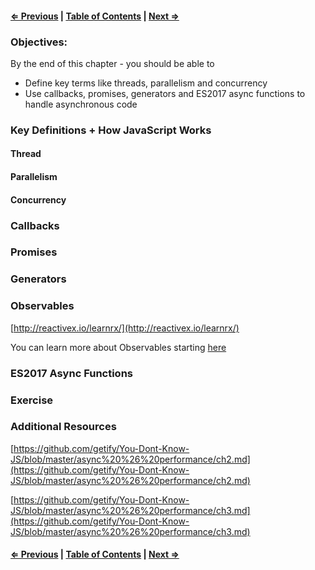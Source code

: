 #### [⇐ Previous](./04-ajax-with-jquery.md) | [Table of Contents](./../readme.md) | [Next ⇒](./06-design-patterns.md)

### Objectives:

By the end of this chapter - you should be able to

- Define key terms like threads, parallelism and concurrency
- Use callbacks, promises, generators and ES2017 async functions to handle asynchronous code

### Key Definitions + How JavaScript Works

#### Thread

#### Parallelism 

#### Concurrency 

### Callbacks

### Promises

### Generators

### Observables

[http://reactivex.io/learnrx/](http://reactivex.io/learnrx/)

You can learn more about Observables starting [here](https://egghead.io/lessons/javascript-introducing-the-observable)

### ES2017 Async Functions

### Exercise

### Additional Resources

[https://github.com/getify/You-Dont-Know-JS/blob/master/async%20%26%20performance/ch2.md](https://github.com/getify/You-Dont-Know-JS/blob/master/async%20%26%20performance/ch2.md)

[https://github.com/getify/You-Dont-Know-JS/blob/master/async%20%26%20performance/ch3.md](https://github.com/getify/You-Dont-Know-JS/blob/master/async%20%26%20performance/ch3.md)

#### [⇐ Previous](./04-ajax-with-jquery.md) | [Table of Contents](./../readme.md) | [Next ⇒](./06-design-patterns.md)